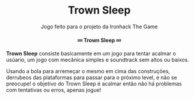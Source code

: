 <h1 align="center">Trown Sleep</h1>

<p align="center">Jogo feito para o projeto da Ironhack The Game</p>


<h4 align="center"> 
	💤  Trown Sleep  💤
</h4>

<p><b>Trown Sleep</b> consiste basicamente em um jogo para tentar acalmar o usúario, um jogo com mecânica simples e soundtrack sem altos ou baixos.</p>
<p>Usando a bola para arremeçar o mesmo em cima das construções, derrubeos das plataformas para passar para o próximo level, e não se preocupe! o objetivo do Trown Sleep é acalmar então não há problemas com tentativas ou erros, apenas jogue!</p>


